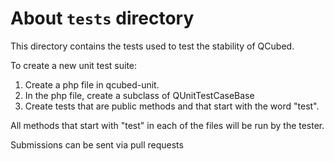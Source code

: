 # About `tests` directory

This directory contains the tests used to test the stability of QCubed.

To create a new unit test suite:

1) Create a php file in qcubed-unit.
2) In the php file, create a subclass of QUnitTestCaseBase
3) Create tests that are public methods and that start with the word "test".

All methods that start with "test" in each of the files will be run by the tester.

Submissions can be sent via pull requests